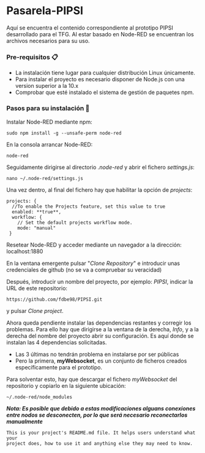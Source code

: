 Pasarela-PIPSI
==============
Aquí se encuentra el contenido correspondiente al prototipo PIPSI desarrollado para el TFG. Al estar basado en Node-RED se encuentran los archivos necesarios para su uso.
### Pre-requisitos 📋
* La instalación tiene lugar para cualquier distribución Linux únicamente.
* Para instalar el proyecto es necesario disponer de Node.js con una version superior a la 10.x
* Comprobar que esté instalado el sistema de gestión de paquetes npm.

### Pasos para su instalación 🔧
Instalar Node-RED mediante npm:
```
sudo npm install -g --unsafe-perm node-red
```
En la consola arrancar Node-RED:
```
node-red
```
Seguidamente dirigirse al directorio _.node-red_ y abrir el fichero _settings.js_:
```
nano ~/.node-red/settings.js
```
Una vez dentro, al final del fichero hay que habilitar la opción de _projects_:
```
projects: {
  //To enable the Projects feature, set this value to true
  enabled: **true**,
  workflow: {
    // Set the default projects workflow mode.
    mode: "manual"
 }
```
Resetear Node-RED y acceder mediante un navegador a la dirección: localhost:1880

En la ventana emergente pulsar "_Clone Repository_" e introducir unas credenciales de github (no se va a compruebar su veracidad)

Después, introducir un nombre del proyecto, por ejemplo: _PIPSI_, indicar la URL de este repositorio:
```
https://github.com/fdbe98/PIPSI.git
```
y pulsar _Clone project_.

Ahora queda pendiente instalar las dependencias restantes y corregir los problemas. Para ello hay que dirigirse a la ventana de la derecha, _Info_, y a la derecha del nombre del proyecto abrir su configuración. Es aquí donde se instalan las 4 dependencias solicitadas.
* Las 3 últimas no tendrán problema en instalarse por ser públicas
* Pero la primera, **myWebsocket**, es un conjunto de ficheros creados específicamente para el prototipo.

Para solventar esto, hay que descargar el fichero _myWebsocket_ del repositorio y copiarlo en la siguiente ubicación:
```
~/.node-red/node_modules
```
***Nota: Es posible que debido a estas modificaciones alguans conexiones entre nodos se desconecten, por lo que será necesario reconectarlos manualmente***
```
This is your project's README.md file. It helps users understand what your
project does, how to use it and anything else they may need to know.
```
